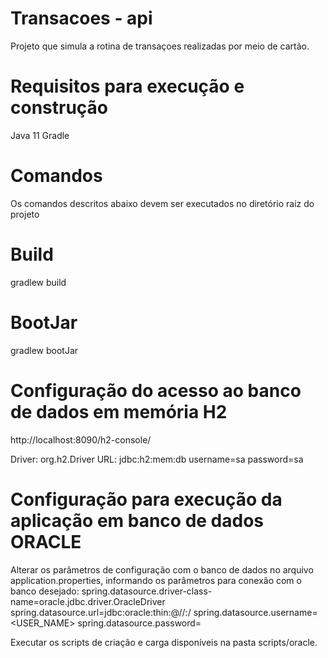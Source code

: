 # Transacoes - api
 Projeto que simula a rotina de transaçoes realizadas por meio de cartão.
 
# Requisitos para execução e construção
 Java 11
 Gradle
 
 
# Comandos
 Os comandos descritos abaixo devem ser executados no diretório raiz do projeto
 
# Build
gradlew build

# BootJar
gradlew bootJar 
 
# Configuração do acesso ao banco de dados em memória H2
http://localhost:8090/h2-console/

Driver: org.h2.Driver
URL: jdbc:h2:mem:db
username=sa
password=sa 

# Configuração para execução da aplicação em banco de dados ORACLE
Alterar os parâmetros de configuração com o banco de dados no arquivo application.properties, informando os parâmetros para conexão com o banco desejado: 
spring.datasource.driver-class-name=oracle.jdbc.driver.OracleDriver
spring.datasource.url=jdbc:oracle:thin:@//<IP>:<PORT>/<DB>
spring.datasource.username=<USER_NAME>
spring.datasource.password=<PASSWORD>

Executar os scripts de criação e carga disponíveis na pasta scripts/oracle.